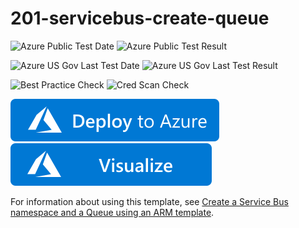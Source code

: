 # 201-servicebus-create-queue

![Azure Public Test Date](https://azurequickstartsservice.blob.core.windows.net/badges/201-servicebus-create-queue/PublicLastTestDate.svg)
![Azure Public Test Result](https://azurequickstartsservice.blob.core.windows.net/badges/201-servicebus-create-queue/PublicDeployment.svg)

![Azure US Gov Last Test Date](https://azurequickstartsservice.blob.core.windows.net/badges/201-servicebus-create-queue/FairfaxLastTestDate.svg)
![Azure US Gov Last Test Result](https://azurequickstartsservice.blob.core.windows.net/badges/201-servicebus-create-queue/FairfaxDeployment.svg)

![Best Practice Check](https://azurequickstartsservice.blob.core.windows.net/badges/201-servicebus-create-queue/BestPracticeResult.svg)
![Cred Scan Check](https://azurequickstartsservice.blob.core.windows.net/badges/201-servicebus-create-queue/CredScanResult.svg)

[![Deploy To Azure](https://raw.githubusercontent.com/Azure/azure-quickstart-templates/master/1-CONTRIBUTION-GUIDE/images/deploytoazure.svg?sanitize=true)]("https://portal.azure.com/#create/Microsoft.Template/uri/https%3A%2F%2Fraw.githubusercontent.com%2FAzure%2Fazure-quickstart-templates%2Fmaster%2F201-servicebus-create-queue%2Fazuredeploy.json")
[![Visualize](https://raw.githubusercontent.com/Azure/azure-quickstart-templates/master/1-CONTRIBUTION-GUIDE/images/visualizebutton.svg?sanitize=true)]("http://armviz.io/#/?load=https%3A%2F%2Fraw.githubusercontent.com%2FAzure%2Fazure-quickstart-templates%2Fmaster%2F201-servicebus-create-queue%2Fazuredeploy.json")

For information about using this template, see
[Create a Service Bus namespace and a Queue using an ARM template](http://azure.microsoft.com/documentation/articles/service-bus-resource-manager-namespace-queue/).
